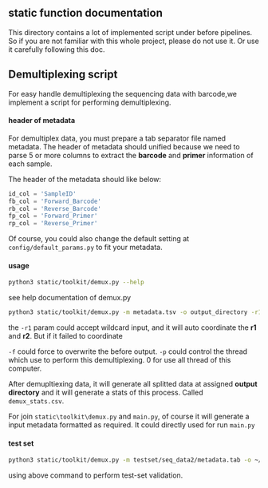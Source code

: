 ## static function documentation

This directory contains a lot of implemented script under before pipelines. So if you are not familiar with this whole project, please do not use it. Or use it carefully following this doc.


##  Demultiplexing script

For easy handle demultiplexing the sequencing data with barcode,we implement a script for performing demultiplexing.

#### header of metadata
For demultiplex data, you must prepare a tab separator file named metadata. The header of metadata should unified because we need to parse 5 or more columns to extract the **barcode** and **primer** information of each sample. 

The header of the metadata should like below:
```python
id_col = 'SampleID'
fb_col = 'Forward_Barcode'
rb_col = 'Reverse_Barcode'
fp_col = 'Forward_Primer'
rp_col = 'Reverse_Primer'
```

Of course, you could also change the default setting at `config/default_params.py` to fit your metadata.

#### usage 

```bash
python3 static/toolkit/demux.py --help
```
see help documentation of demux.py

```bash
python3 static/toolkit/demux.py -m metadata.tsv -o output_directory -r1 "path_of_R1" -r2 "path_of_R2" -f -p 5
```

the `-r1` param could accept wildcard input, and it will auto coordinate the **r1** and **r2**. But if it failed to coordinate 

`-f` could force to overwrite the before output.
`-p` could control the thread which use to perform this demultiplexing. 0 for use all thread of this computer.

After demupltiexing data, it will generate all splitted data at assigned **output directory** and it will generate a stats of this process. Called `demux_stats.csv`.

For join `static\toolkit\demux.py` and `main.py`, of course it will generate a input metadata formatted as  required. It could directly used for run `main.py`


#### test set

```bash
python3 static/toolkit/demux.py -m testset/seq_data2/metadata.tab -o ~/test_demux/ -r1 "testset/seq_data2/*_1.fastq.gz" -r2 "testset/seq_data2/*_2.fastq.gz" -f -p 5
```

using above command to perform test-set validation.